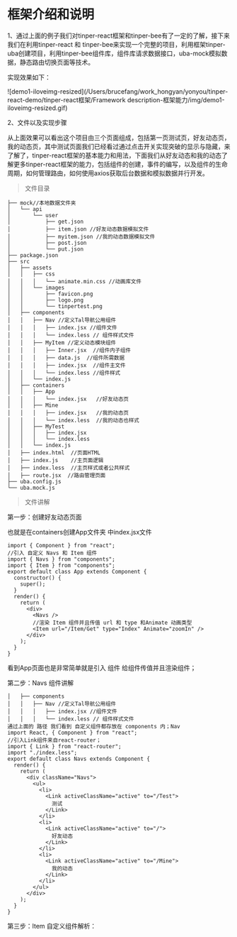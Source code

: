 # 框架介绍和说明

1、通过上面的例子我们对tinper-react框架和tinper-bee有了一定的了解，接下来我们在利用tinper-react 和 tinper-bee来实现一个完整的项目，利用框架tinper-uba创建项目，利用tinper-bee组件库，组件库请求数据接口，uba-mock模拟数据，静态路由切换页面等技术。

实现效果如下：

![demo1-iloveimg-resized](/Users/brucefang/work_hongyan/yonyou/tinper-react-demo/tinper-react框架/Framework description-框架能力/img/demo1-iloveimg-resized.gif)



2、文件以及实现步骤

从上面效果可以看出这个项目由三个页面组成，包括第一页测试页，好友动态页，我的动态页，其中测试页面我们已经看过通过点击开关实现突破的显示与隐藏，来了解了，tinper-react框架的基本能力和用法，下面我们从好友动态和我的动态了解更多tinper-react框架的能力，包括组件的创建，事件的编写，以及组件的生命周期，如何管理路由，如何使用axios获取后台数据和模拟数据并行开发。

> 文件目录

```
├── mock//本地数据文件夹
│   └── api
│       └── user
│           ├── get.json
│           ├── item.json //好友动态数据模拟文件
│           ├── myitem.json //我的动态数据模拟文件
│           ├── post.json
│           └── put.json
├── package.json
├── src
│   ├── assets
│   │   ├── css
│   │   │   └── animate.min.css //动画库文件
│   │   └── images
│   │       ├── favicon.png
│   │       ├── logo.png
│   │       └── tinpertest.png
│   ├── components
│   │   ├── Nav //定义Tal导航公用组件
│   │   │   ├── index.jsx //组件文件
│   │   │   └── index.less // 组件样式文件
│   │   ├── MyItem //定义动态模块组件
│   │   │   ├── Inner.jsx  //组件内子组件
│   │   │   ├── data.js  //组件所需数据
│   │   │   ├── index.jsx  //组件主文件
│   │   │   └── index.less //组件样式
│   │   └── index.js
│   ├── containers
│   │   ├── App
│   │   │   └── index.jsx   //好友动态页
│   │   ├── Mine
│   │   │   ├── index.jsx   //我的动态页
│   │   │   └── index.less  //我的动态也样式
│   │   ├── MyTest
│   │   │   ├── index.jsx
│   │   │   └── index.less
│   │   └── index.js
│   ├── index.html	//页面HTML
│   ├── index.js	//主页面逻辑
│   ├── index.less	//主页样式或者公共样式
│   ├── route.jsx  //路由管理页面
├── uba.config.js
└── uba.mock.js
```

> 文件讲解

第一步：创建好友动态页面

也就是在containers创建App文件夹 中index.jsx文件

```
import { Component } from "react";
//引入 自定义 Navs 和 Item 组件
import { Navs } from "components";
import { Item } from "components";
export default class App extends Component {
  constructor() {
    super();
  }
  render() {
    return (
      <div>
        <Navs />
        //渲染 Item 组件并且传值 url 和 type 和Animate 动画类型
        <Item url="/Item/Get" type="Index" Animate="zoomIn" />
      </div>
    );
  }
}

```

看到App页面也是非常简单就是引入 组件 给组件传值并且渲染组件；

第二步：Navs 组件讲解

```
│   ├── components
│   │   ├── Nav //定义Tal导航公用组件
│   │   │   ├── index.jsx //组件文件
│   │   │   └── index.less // 组件样式文件
通过上面的 路径 我们看到 自定义组件都存放在 components 内；Nav
import React, { Component } from "react";
//引入Link组件来自react-router；
import { Link } from "react-router";
import "./index.less";
export default class Navs extends Component {
  render() {
    return (
      <div className="Navs">
        <ul>
          <li>
            <Link activeClassName="active" to="/Test">
              测试
            </Link>
          </li>
          <li>
            <Link activeClassName="active" to="/">
              好友动态
            </Link>
          </li>
          <li>
            <Link activeClassName="active" to="/Mine">
              我的动态
            </Link>
          </li>
        </ul>
      </div>
    );
  }
}
```

第三步：Item 自定义组件解析：

